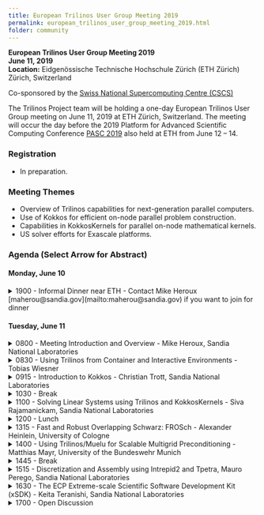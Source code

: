 ```yaml
---
title: European Trilinos User Group Meeting 2019
permalink: european_trilinos_user_group_meeting_2019.html
folder: community
---
```


**European Trilinos User Group Meeting 2019**  
**June 11, 2019**  
**Location:**
Eidgenössische Technische Hochschule Zürich (ETH Zürich)
Zürich, Switzerland

Co-sponsored by the [Swiss National Supercomputing Centre (CSCS)](https://www.cscs.ch)

The Trilinos Project team will be holding a one-day European Trilinos User Group meeting on June 11, 2019 at ETH Zürich, Switzerland.  The meeting will occur the day before the 2019 Platform for Advanced Scientific Computing Conference [PASC 2019](https://pasc19.pasc-conference.org) also held at ETH from June 12 – 14.

### Registration
- In preparation.

### Meeting Themes
- Overview of Trilinos capabilities for next-generation parallel computers.
- Use of Kokkos for efficient on-node parallel problem construction.
- Capabilities in KokkosKernels for parallel on-node mathematical kernels.
- US solver efforts for Exascale platforms.

### Agenda (Select Arrow for Abstract)

#### Monday, June 10

<details>
<summary>
1900  - Informal Dinner near ETH - Contact Mike Heroux [maherou@sandia.gov](mailto:maherou@sandia.gov) if you want to join for dinner
</summary>
    Location - TBD
</details>


#### Tuesday, June 11

<details>
<summary>
0800 - Meeting Introduction and Overview - Mike Heroux, Sandia National Laboratories
</summary>
    Trilinos is a large collection of scientific libraries for high performance computing, encompassing a variety of solvers and problem construction capabilities for current and emerging platforms.  In this one-day meeting, we will provide an overview and update of Trilinos for people interested in developing capabilities for next-generation computing platforms, including GPUs, manycore and vector processors.  This first presentation will provide a brief overview of the day and also discuss the broader context of US Exascale efforts related to scientific libraries.
</details>

<details>
<summary>
0830 - Using Trilinos from Container and Interactive Environments - Tobias Wiesner
</summary>
    In this presentation, we describe Docker and Jupyter environments that support portable and interactive use of Trilinos.
</details>

<details>
<summary>
0915 - Introduction to Kokkos - Christian Trott, Sandia National Laboratories
</summary>
    Kokkos provides the node-parallel performance portability layer for Trilinos and applications.  In this presentation, we provide a brief introduction, a description of the Kokkos design and instructions for how to use Kokkos to obtain efficient portable performance on CPUs, GPUs and manycore processors.
</details>

<details>
<summary>
1030 - Break
</summary>
    Coffee, tea and small refreshments are available at the break.
</details>
<details>
<summary>
1100 - Solving Linear Systems using Trilinos and KokkosKernels - Siva Rajamanickam, Sandia National Laboratories
</summary>
Trilinos provides a rich collection of linear solver capabilities in a variety of packages.  In addition, KokkosKernels provides node-parallel solver components that can be used in combination with other Trilinos capabilities or independently.  In this presentation, we give an overview of the new capabilities that are focused on effective use of emerging scalable systems with parallel nodes.
</details>
<details>
<summary>
1200 - Lunch
</summary>
    Lunch is provided on site at the meeting as part of the registration fee.
</details>

<details>
<summary>
1315 - Fast and Robust Overlapping Schwarz: FROSch - Alexander Heinlein, University of Cologne
</summary>
    <a href="https://shylu-frosch.github.io">FROSch</a> is a Trilinos-compatible software library for parallel overlapping Schwarz preconditioning.  This presentation provides an overview of FROSch and how to use it to robustly solve large sparse linear systems.
</details>

<details>
<summary>
1400 - Using Trilinos/Muelu for Scalable Multigrid Preconditioning - Matthias Mayr, University of the Bundeswehr Munich
</summary>
    Muelu is the next-generation Trilinos algebraic multigrid preconditioner.  In this presentation we show how to effectively use Muelu for large sparse linear systems.
</details>

<details>
<summary>
1445 - Break
</summary>
        Coffee, tea and small refreshments are available at the break.
</details>

<details>
<summary>
    1515 - Discretization and Assembly using Intrepid2 and Tpetra, Mauro Perego, Sandia National Laboratories
</summary>
  Intrepid2 is a performance portable C++ toolkit for the local assembly of high-order compatible finite elements. Performance portability is achieved through the Kokkos programming model. In this talk we introduce Intrepid2 and its capabilities. We then demonstrate how to discretize partial differential equations and assemble the associated finite element matrices and right-hand sides using the Trilinos linear algebra package Tpetra. Finally, we give a brief overview of other discretization tools available in Trilinos.
</details>
<details>
<summary>
1630 - The ECP Extreme-scale Scientific Software Development Kit (xSDK) - Keita Teranishi, Sandia National Laboratories
</summary>
    The <a href="https://xsdk.info">xSDK</a> is a community effort to provide coordination and improved common experience with a growing collection of popular math libraries, including hypre, PETSc, SuperLU, Trilinos and more.  In this presentation, we give an overview of the xSDK and how it can be useful to math libraries users.
</details>

<details>
<summary>
1700 - Open Discussion
</summary>
    The remainder of the meeting will be used to conduct a guided discussion with attendees.
</details>
